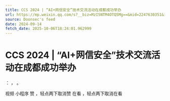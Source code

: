 ```yaml
---
title: CCS 2024 | “AI+网信安全”技术交流活动在成都成功举办
url: https://mp.weixin.qq.com/s?__biz=MzI5NTM4OTQ5Mg==&mid=2247630351&idx=3&sn=f1aa34e48a1a2884d8ccbffe60e106c7
source: Doonsec's feed
date: 2024-09-14
fetch_date: 2025-10-06T18:24:01.962999
---
```


# CCS 2024 | “AI+网信安全”技术交流活动在成都成功举办

：
，
。

视频
小程序
赞
，轻点两下取消赞
在看
，轻点两下取消在看